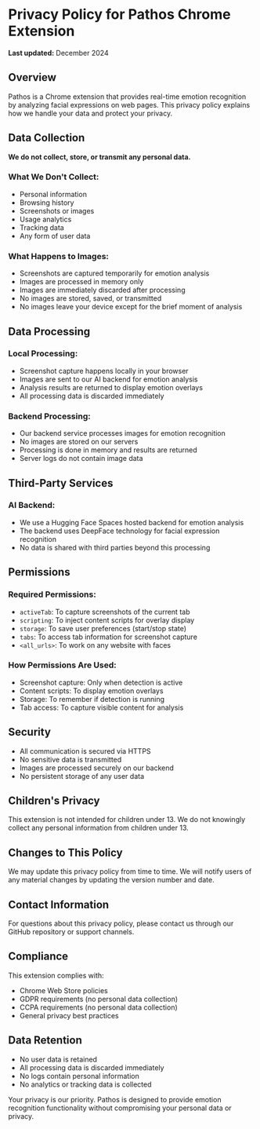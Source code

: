 # Privacy Policy for Pathos Chrome Extension

**Last updated:** December 2024

## Overview
Pathos is a Chrome extension that provides real-time emotion recognition by analyzing facial expressions on web pages. This privacy policy explains how we handle your data and protect your privacy.

## Data Collection
**We do not collect, store, or transmit any personal data.**

### What We Don't Collect:
- Personal information
- Browsing history
- Screenshots or images
- Usage analytics
- Tracking data
- Any form of user data

### What Happens to Images:
- Screenshots are captured temporarily for emotion analysis
- Images are processed in memory only
- Images are immediately discarded after processing
- No images are stored, saved, or transmitted
- No images leave your device except for the brief moment of analysis

## Data Processing
### Local Processing:
- Screenshot capture happens locally in your browser
- Images are sent to our AI backend for emotion analysis
- Analysis results are returned to display emotion overlays
- All processing data is discarded immediately

### Backend Processing:
- Our backend service processes images for emotion recognition
- No images are stored on our servers
- Processing is done in memory and results are returned
- Server logs do not contain image data

## Third-Party Services
### AI Backend:
- We use a Hugging Face Spaces hosted backend for emotion analysis
- The backend uses DeepFace technology for facial expression recognition
- No data is shared with third parties beyond this processing

## Permissions
### Required Permissions:
- `activeTab`: To capture screenshots of the current tab
- `scripting`: To inject content scripts for overlay display
- `storage`: To save user preferences (start/stop state)
- `tabs`: To access tab information for screenshot capture
- `<all_urls>`: To work on any website with faces

### How Permissions Are Used:
- Screenshot capture: Only when detection is active
- Content scripts: To display emotion overlays
- Storage: To remember if detection is running
- Tab access: To capture visible content for analysis

## Security
- All communication is secured via HTTPS
- No sensitive data is transmitted
- Images are processed securely on our backend
- No persistent storage of any user data

## Children's Privacy
This extension is not intended for children under 13. We do not knowingly collect any personal information from children under 13.

## Changes to This Policy
We may update this privacy policy from time to time. We will notify users of any material changes by updating the version number and date.

## Contact Information
For questions about this privacy policy, please contact us through our GitHub repository or support channels.

## Compliance
This extension complies with:
- Chrome Web Store policies
- GDPR requirements (no personal data collection)
- CCPA requirements (no personal data collection)
- General privacy best practices

## Data Retention
- No user data is retained
- All processing data is discarded immediately
- No logs contain personal information
- No analytics or tracking data is collected

Your privacy is our priority. Pathos is designed to provide emotion recognition functionality without compromising your personal data or privacy.
